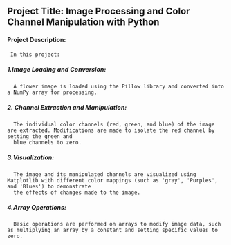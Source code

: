 ## Project Title: Image Processing and Color Channel Manipulation with Python

#### Project Description:
     In this project:

##### 1.Image Loading and Conversion:
      A flower image is loaded using the Pillow library and converted into a NumPy array for processing.
##### 2. Channel Extraction and Manipulation: 
      The individual color channels (red, green, and blue) of the image are extracted. Modifications are made to isolate the red channel by setting the green and 
      blue channels to zero.
##### 3.Visualization:
      The image and its manipulated channels are visualized using Matplotlib with different color mappings (such as 'gray', 'Purples', and 'Blues') to demonstrate 
      the effects of changes made to the image.
##### 4.Array Operations: 
      Basic operations are performed on arrays to modify image data, such as multiplying an array by a constant and setting specific values to zero.
